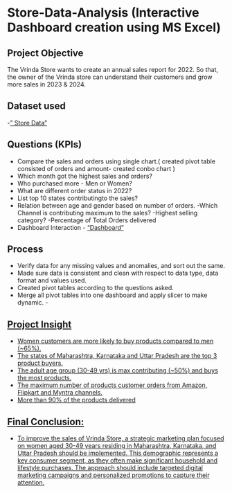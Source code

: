# Store-Data-Analysis (Interactive Dashboard creation using MS Excel)
## Project Objective
The Vrinda Store wants to create an annual sales report for 2022. So that, the owner of the Vrinda store can understand their customers and grow more sales in 2023 & 2024.

## Dataset used
-<a href  = https://github.com/pankajchauhan4110/store-data-analysis-/blob/main/Store%20Data%20Analysis.xlsx >” Store Data”</a>

## Questions (KPIs)
- Compare the sales and orders using single chart.( created pivot table consisted  of orders and amount- created conbo chart )
- Which month got the highest sales and orders?
- Who purchased more - Men or Women?
- What are different order status in 2022?
- List top 10 states contributingto the sales?
-	Relation between age and gender based on number of orders.
-Which Channel is contributing maximum to the sales?
  	-Highest selling category?
  	-Percentage of Total Orders delivered
  -	Dashboard Interaction - <a href =https://github.com/pankajchauhan4110/store-data-analysis-/blob/main/image.png> “Dashboard” </a>

## Process
-	Verify data for any missing values and anomalies, and sort out the same.
-	Made sure data is consistent and clean with respect to data type, data format and values used.
- Created pivot tables according to the questions asked.
-	Merge all pivot tables into one dashboard and apply slicer to make dynamic.
-<a href =https://github.com/pankajchauhan4110/store-data-analysis-/blob/main/image.png> 
 
## Project Insight
-	Women customers are more likely to buy products compared to men (~65%).
- The states of Maharashtra, Karnataka and Uttar Pradesh are the top 3 product buyers.
-	The adult age group (30-49 yrs) is max contributing (~50%) and buys the most products.
-	The maximum number of products customer orders from Amazon, Flipkart and Myntra channels.
  -	More than 90% of the products delivered
## Final Conclusion:
- To improve the sales of Vrinda Store, a strategic marketing plan focused on women aged 30-49 years residing in Maharashtra, Karnataka, and Uttar Pradesh should be implemented. This demographic represents a key consumer segment, as they often make significant household and lifestyle purchases. The approach should include targeted digital marketing campaigns and personalized promotions to capture their attention.
